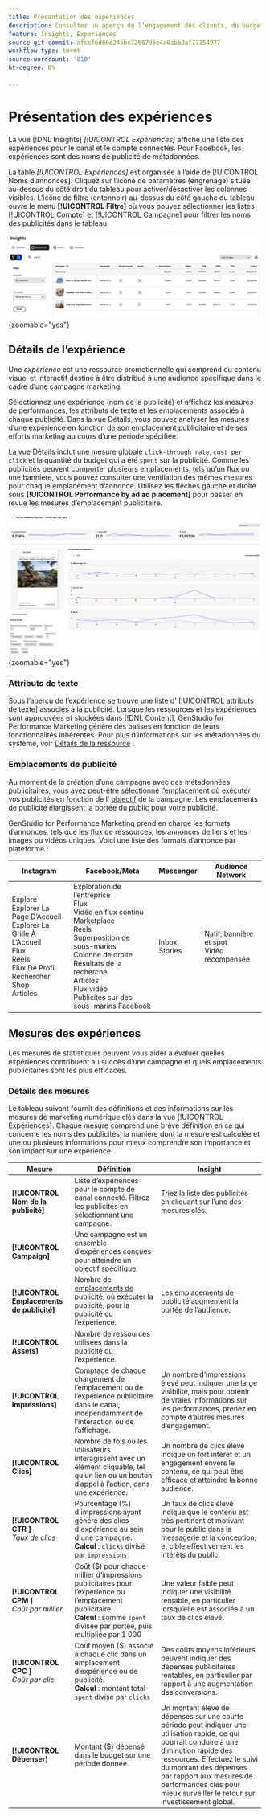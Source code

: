 ```yaml
---
title: Présentation des expériences
description: Consultez un aperçu de l’engagement des clients, du budget et des dépenses pour les expériences et les performances d’emplacement publicitaire dans Adobe GenStudio for Performance Marketing.
feature: Insights, Experiences
source-git-commit: afccf6d60d245bc72667d5e4a0abb9af77154977
workflow-type: tm+mt
source-wordcount: '810'
ht-degree: 0%

---
```


# Présentation des expériences

La vue [!DNL Insights] _[!UICONTROL Expériences]_ affiche une liste des expériences pour le canal et le compte connectés. Pour Facebook, les expériences sont des noms de publicité de métadonnées.

La table _[!UICONTROL Expériences]_ est organisée à l’aide de [!UICONTROL Noms d’annonces]. Cliquez sur l’icône de paramètres (engrenage) située au-dessus du côté droit du tableau pour activer/désactiver les colonnes visibles. L’icône de filtre (entonnoir) au-dessus du côté gauche du tableau ouvre le menu **[!UICONTROL Filtre]** où vous pouvez sélectionner les listes [!UICONTROL Compte] et [!UICONTROL Campagne] pour filtrer les noms des publicités dans le tableau.

![Filtre d’expériences et table](/help/assets/insights-experiences-filter.png){zoomable="yes"}

## Détails de l’expérience

Une _expérience_ est une ressource promotionnelle qui comprend du contenu visuel et interactif destiné à être distribué à une audience spécifique dans le cadre d’une campagne marketing.

Sélectionnez une expérience (nom de la publicité) et affichez les mesures de performances, les attributs de texte et les emplacements associés à chaque publicité. Dans la vue Détails, vous pouvez analyser les mesures d’une expérience en fonction de son emplacement publicitaire et de ses efforts marketing au cours d’une période spécifiée.

La vue Détails inclut une mesure globale `click-through rate`, `cost per click` et la quantité du budget qui a été `spent` sur la publicité. Comme les publicités peuvent comporter plusieurs emplacements, tels qu’un flux ou une bannière, vous pouvez consulter une ventilation des mêmes mesures pour chaque emplacement d’annonce. Utilisez les flèches gauche et droite sous **[!UICONTROL Performance by ad ad placement]** pour passer en revue les mesures d’emplacement publicitaire.

![Détails de la publicité avec des mesures et des emplacements de publicité](/help/assets/insights-experience-details.png){zoomable="yes"}

### Attributs de texte

Sous l’aperçu de l’expérience se trouve une liste d’ [!UICONTROL attributs de texte] associés à la publicité. Lorsque les ressources et les expériences sont approuvées et stockées dans [!DNL Content], GenStudio for Performance Marketing génère des balises en fonction de leurs fonctionnalités inhérentes. Pour plus d’informations sur les métadonnées du système, voir [Détails de la ressource](../content/asset-details.md#system-metadata) .

### Emplacements de publicité

Au moment de la création d’une campagne avec des métadonnées publicitaires, vous avez peut-être sélectionné l’emplacement où exécuter vos publicités en fonction de l’ [objectif](channels.md#objectives) de la campagne. Les emplacements de publicité élargissent la portée du public pour votre publicité.

GenStudio for Performance Marketing prend en charge les formats d’annonces, tels que les flux de ressources, les annonces de liens et les images ou vidéos uniques. Voici une liste des formats d’annonce par plateforme :

| Instagram | Facebook/Meta | Messenger | Audience Network |
| ------------ | ---------------- | ------------ | ---------------- |
| Explore<br>Explorer La Page D’Accueil<br>Explorer La Grille À L’Accueil<br>Flux<br>Reels<br>Flux De Profil<br>Rechercher<br>Shop<br>Articles | Exploration de l’entreprise <br>Flux<br>Vidéo en flux continu<br>Marketplace<br>Reels<br>Superposition de sous-marins<br>Colonne de droite<br>Résultats de la recherche<br>Articles<br>Flux vidéo<br>Publicités sur des sous-marins Facebook | Inbox<br>Stories | Natif, bannière et spot<br>Vidéo récompensée |

## Mesures des expériences

Les mesures de statistiques peuvent vous aider à évaluer quelles expériences contribuent au succès d’une campagne et quels emplacements publicitaires sont les plus efficaces.

<!-- For example, -->

### Détails des mesures

Le tableau suivant fournit des définitions et des informations sur les mesures de marketing numérique clés dans la vue [!UICONTROL Expériences]. Chaque mesure comprend une brève définition en ce qui concerne les noms des publicités, la manière dont la mesure est calculée et une ou plusieurs informations pour mieux comprendre son importance et son impact sur une expérience.

| Mesure | Définition | Insight |
| ---------------------- | ----------------------------- | -------------------------------- |
| **[!UICONTROL Nom de la publicité]** | Liste d’expériences pour le compte de canal connecté. Filtrez les publicités en sélectionnant une campagne. | Triez la liste des publicités en cliquant sur l’une des mesures clés. |
| **[!UICONTROL Campaign]** | Une campagne est un ensemble d’expériences conçues pour atteindre un objectif spécifique. | |
| **[!UICONTROL Emplacements de publicité]** | Nombre de [emplacements de publicité](#ad-placements), où exécuter la publicité, pour la publicité ou l’expérience. | Les emplacements de publicité augmentent la portée de l’audience. |
| **[!UICONTROL Assets]** | Nombre de ressources utilisées dans la publicité ou l’expérience. | |
| **[!UICONTROL Impressions]** | Comptage de chaque chargement de l’emplacement ou de l’expérience publicitaire dans le canal, indépendamment de l’interaction ou de l’affichage. | Un nombre d’impressions élevé peut indiquer une large visibilité, mais pour obtenir de vraies informations sur les performances, prenez en compte d’autres mesures d’engagement. |
| **[!UICONTROL Clics]** | Nombre de fois où les utilisateurs interagissent avec un élément cliquable, tel qu’un lien ou un bouton d’appel à l’action, dans une expérience. | Un nombre de clics élevé indique un fort intérêt et un engagement envers le contenu, ce qui peut être efficace et atteindre la bonne audience. |
| **[!UICONTROL CTR ]**<br>_Taux de clics_ | Pourcentage (%) d&#39;impressions ayant généré des clics d&#39;expérience au sein d&#39;une campagne.<br>**Calcul** : `clicks` divisé par `impressions` | Un taux de clics élevé indique que le contenu est très pertinent et motivant pour le public dans la messagerie et la conception, et cible effectivement les intérêts du public. |
| **[!UICONTROL CPM ]**<br>_Coût par millier_ | Coût ($) pour chaque millier d’impressions publicitaires pour l’expérience ou l’emplacement publicitaire.<br>**Calcul** : somme `spent` divisée par portée, puis multipliée par 1 000 | Une valeur faible peut indiquer une visibilité rentable, en particulier lorsqu’elle est associée à un taux de clics élevé. |
| **[!UICONTROL CPC ]**<br>_Coût par clic_ | Coût moyen ($) associé à chaque clic dans un emplacement d’expérience ou de publicité.<br>**Calcul** : montant total `spent` divisé par `clicks` | Des coûts moyens inférieurs peuvent indiquer des dépenses publicitaires rentables, en particulier par rapport à une augmentation des conversions. |
| **[!UICONTROL Dépenser]** | Montant ($) dépensé dans le budget sur une période donnée. | Un montant élevé de dépenses sur une courte période peut indiquer une utilisation rapide, ce qui pourrait conduire à une diminution rapide des ressources. Effectuez le suivi du montant des dépenses par rapport aux mesures de performances clés pour mieux surveiller le retour sur investissement global. |

